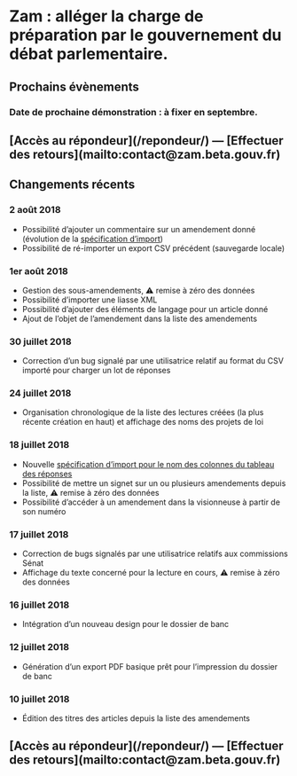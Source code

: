 # Zam : alléger la charge de préparation par le gouvernement du débat parlementaire.

## Prochains évènements

### Date de prochaine démonstration : à fixer en septembre.

<h2 class="center">[Accès au répondeur](/repondeur/) — [Effectuer des retours](mailto:contact@zam.beta.gouv.fr)</h2>

## Changements récents

### 2 août 2018

* Possibilité d’ajouter un commentaire sur un amendement donné (évolution de la [spécification d’import](https://github.com/betagouv/zam/pull/88#issue-202058312))
* Possibilité de ré-importer un export CSV précédent (sauvegarde locale)

### 1er août 2018

* Gestion des sous-amendements, ⚠︎ remise à zéro des données
* Possibilité d’importer une liasse XML
* Possibilité d’ajouter des éléments de langage pour un article donné
* Ajout de l’objet de l’amendement dans la liste des amendements

### 30 juillet 2018

* Correction d’un bug signalé par une utilisatrice relatif au format du CSV importé pour charger un lot de réponses

### 24 juillet 2018

* Organisation chronologique de la liste des lectures créées (la plus récente création en haut) et affichage des noms des projets de loi

### 18 juillet 2018

* Nouvelle [spécification d’import pour le nom des colonnes du tableau des réponses](https://github.com/betagouv/zam/pull/88#issue-202058312)
* Possibilité de mettre un signet sur un ou plusieurs amendements depuis la liste, ⚠︎ remise à zéro des données
* Possibilité d’accéder à un amendement dans la visionneuse à partir de son numéro

### 17 juillet 2018

* Correction de bugs signalés par une utilisatrice relatifs aux commissions Sénat
* Affichage du texte concerné pour la lecture en cours, ⚠︎ remise à zéro des données

### 16 juillet 2018

* Intégration d’un nouveau design pour le dossier de banc

### 12 juillet 2018

* Génération d’un export PDF basique prêt pour l’impression du dossier de banc

### 10 juillet 2018

* Édition des titres des articles depuis la liste des amendements

<h2 class="center">[Accès au répondeur](/repondeur/) — [Effectuer des retours](mailto:contact@zam.beta.gouv.fr)</h2>
